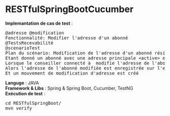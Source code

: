 # RESTfulSpringBootCucumber

<b>Implemantation de cas de test</b> :
<pre>
@adresse @modification
Fonctionnalité: Modifier l'adresse d'un abonné 
@TestsRecevabilité
@scenarioTest
Plan du scénario: Modification de l'adresse d'un abonné résidant en France sans ou avec date d'effet
Etant donné un abonné avec une adresse principale &lt;active&gt; en &lt;pays&gt;
Lorsque le conseiller connecté à <canal> modifie l'adresse de l'abonné &lt;condition&gt;
Alors l'adresse de l'abonné modifiée est enregistrée sur l'ensemble des contrats de l'abonné
Et un mouvement de modification d'adresse est créé
</pre>

<b>Languge</b> : JAVA<br>
<b>Framework & Libs</b> : Spring & Spring Boot, Cucumber, TestNG<br>
<b>Exécution de test</b> : <br>
<pre>
cd RESTfulSpringBoot/
mvn verify
</pre>
